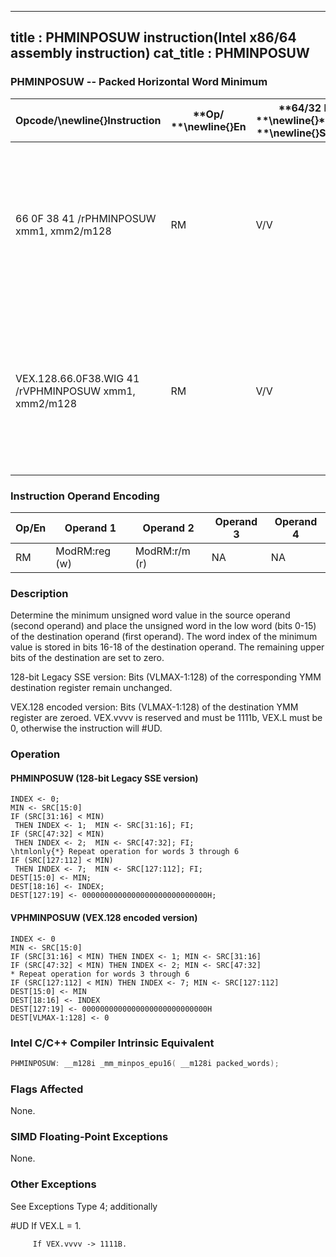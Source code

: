 ----------------------------
title : PHMINPOSUW instruction(Intel x86/64 assembly instruction)
cat_title : PHMINPOSUW
----------------------------
### PHMINPOSUW -- Packed Horizontal Word Minimum


|**Opcode/**\newline{}**Instruction**|**Op/ **\newline{}**En**|**64/32 bit **\newline{}**Mode **\newline{}**Support**|**CPUID **\newline{}**Feature **\newline{}**Flag**|**Description**|
|------------------------------------|------------------------|------------------------------------------------------|--------------------------------------------------|---------------|
|66 0F 38 41 /rPHMINPOSUW xmm1, xmm2/m128|RM|V/V|SSE4_1|Find the minimum unsigned word in xmm2/m128 and place its value in the low word of xmm1 and its index in the second-lowest word of xmm1.|
|VEX.128.66.0F38.WIG 41 /rVPHMINPOSUW xmm1, xmm2/m128|RM|V/V|AVX|Find the minimum unsigned word in xmm2/m128 and place its value in the low word of xmm1 and its index in the second-lowest word of xmm1.|
### Instruction Operand Encoding


|Op/En|Operand 1|Operand 2|Operand 3|Operand 4|
|-----|---------|---------|---------|---------|
|RM|ModRM:reg (w)|ModRM:r/m (r)|NA|NA|
### Description


Determine the minimum unsigned word value in the source operand (second operand) and place the unsigned word in the low word (bits 0-15) of the destination operand (first operand).  The word index of the minimum value is stored in bits 16-18 of the destination operand.  The remaining upper bits of the destination are set to zero. 

128-bit Legacy SSE version: Bits (VLMAX-1:128) of the corresponding YMM destination register remain unchanged.

VEX.128 encoded version: Bits (VLMAX-1:128) of the destination YMM register are zeroed. VEX.vvvv is reserved and must be 1111b, VEX.L must be 0, otherwise the instruction will #UD.


### Operation
#### PHMINPOSUW (128-bit Legacy SSE version)
```info-verb
INDEX  <- 0;
MIN  <- SRC[15:0]
IF (SRC[31:16] < MIN) 
 THEN INDEX <-  1;  MIN  <- SRC[31:16]; FI;
IF (SRC[47:32] < MIN) 
 THEN INDEX <-  2;  MIN <-  SRC[47:32]; FI;
\htmlonly{*} Repeat operation for words 3 through 6
IF (SRC[127:112] < MIN) 
 THEN INDEX  <- 7;  MIN <-  SRC[127:112]; FI;
DEST[15:0]  <- MIN;
DEST[18:16]  <- INDEX;
DEST[127:19] <-  0000000000000000000000000000H;
```
#### VPHMINPOSUW (VEX.128 encoded version)
```info-verb
INDEX <-  0
MIN <-  SRC[15:0]
IF (SRC[31:16] < MIN) THEN INDEX  <- 1; MIN <-  SRC[31:16]
IF (SRC[47:32] < MIN) THEN INDEX  <- 2; MIN <-  SRC[47:32]
* Repeat operation for words 3 through 6
IF (SRC[127:112] < MIN) THEN INDEX <-  7; MIN <-  SRC[127:112]
DEST[15:0] <-  MIN
DEST[18:16] <-  INDEX
DEST[127:19] <-  0000000000000000000000000000H
DEST[VLMAX-1:128]  <- 0
```

### Intel C/C++ Compiler Intrinsic Equivalent

```cpp
PHMINPOSUW: __m128i _mm_minpos_epu16( __m128i packed_words);
```
### Flags Affected


None.

### SIMD Floating-Point Exceptions


None.

### Other Exceptions


See Exceptions Type 4; additionally

#UD If VEX.L = 1.

         If VEX.vvvv  -> 1111B.

